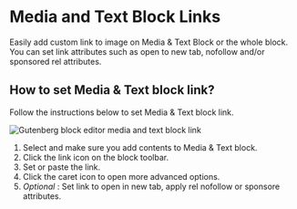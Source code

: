 # Media and Text Block Links

Easily add custom link to image on Media & Text Block or the whole block. You can set link attributes such as open to new tab, nofollow and/or sponsored rel attributes. 

## How to set Media & Text block link?

Follow the instructions below to set Media & Text block link.

![Gutenberg block editor media and text block link](https://cldup.com/6pb2Sp8vAz.gif)

1. Select and make sure you add contents to Media & Text block.
2. Click the link icon on the block toolbar.
3. Set or paste the link.
4. Click the caret icon to open more advanced options.
5. _Optional_ : Set link to open in new tab, apply rel nofollow or sponsore attributes.